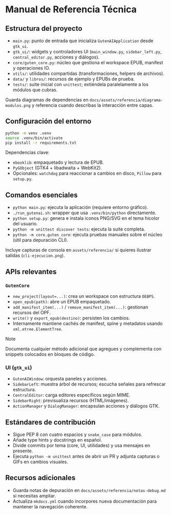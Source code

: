 # Manual de Referencia Técnica

## Estructura del proyecto
- `main.py`: punto de entrada que inicializa `GutenAIApplication` desde `gtk_ui`.
- `gtk_ui/`: widgets y controladores UI (`main_window.py`, `sidebar_left.py`, `central_editor.py`, acciones y diálogos).
- `core/guten_core.py`: núcleo que gestiona el workspace EPUB, manifest y operaciones IO.
- `utils/`: utilidades compartidas (transformaciones, helpers de archivos).
- `data/` y `libros/`: recursos de ejemplo y EPUBs de prueba.
- `tests/`: suite inicial con `unittest`; extiéndela paralelamente a los módulos que cubras.

Guarda diagramas de dependencias en `docs/assets/referencia/diagrama-modulos.png` y referencia cuando describas la interacción entre capas.

## Configuración del entorno
```bash
python -m venv .venv
source .venv/bin/activate
pip install -r requirements.txt
```
Dependencias clave:
- `ebooklib`: empaquetado y lectura de EPUB.
- `PyGObject` (GTK4 + libadwaita + WebKit2).
- Opcionales: `watchdog` para reaccionar a cambios en disco, `Pillow` para `setup.py`.

## Comandos esenciales
- `python main.py`: ejecuta la aplicación (requiere entorno gráfico).
- `./run_gutenai.sh`: wrapper que usa `.venv/bin/python` directamente.
- `python setup.py`: genera e instala iconos PNG/SVG en el tema hicolor del usuario.
- `python -m unittest discover tests`: ejecuta la suite completa.
- `python -m core.guten_core`: ejecuta pruebas manuales sobre el núcleo (útil para depuración CLI).

Incluye capturas de consola en `assets/referencia/` si quieres ilustrar salidas (`cli-ejecucion.png`).

## APIs relevantes
### `GutenCore`
- `new_project(layout=...)`: crea un workspace con estructura `OEBPS`.
- `open_epub(path)`: abre un EPUB empaquetado.
- `add_manifest_item(...)` / `remove_manifest_item(...)`: gestionan recursos del OPF.
- `write()` y `export_epub(destino)`: persisten los cambios.
- Internamente mantiene cachés de manifest, spine y metadatos usando `xml.etree.ElementTree`.

> [!NOTE]
> Documenta cualquier método adicional que agregues y complementa con snippets colocados en bloques de código.

### UI (`gtk_ui`)
- `GutenAIWindow`: orquesta paneles y acciones.
- `SidebarLeft`: muestra árbol de recursos; escucha señales para refrescar estructura.
- `CentralEditor`: carga editores específicos según MIME.
- `SidebarRight`: previsualiza recursos (HTML/imágenes).
- `ActionManager` y `DialogManager`: encapsulan acciones y diálogos GTK.

## Estándares de contribución
- Sigue PEP 8 con cuatro espacios y `snake_case` para módulos.
- Añade type hints y docstrings en español.
- Divide commits por tema (core, UI, utilidades) y usa mensajes en presente.
- Ejecuta `python -m unittest` antes de abrir un PR y adjunta capturas o GIFs en cambios visuales.

## Recursos adicionales
- Guarda notas de depuración en `docs/assets/referencia/notas-debug.md` si necesitas ampliar.
- Actualiza `mkdocs.yml` cuando incorpores nueva documentación para mantener la navegación coherente.
